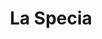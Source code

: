 ---
title: La Specia
date: 
draft: false

# descripcion
description : Aro de plata con piedra cubic

materials: Plata 925

color: Multicolor

dimensions: 0,5cm

code: 01-16-0329

type: "Aros"

categories: []

# Images
# first image will be shown in the product page
images:
  # - image: "images/path_to_image"
  # La ubicacion de las imagenes es imagenes/Aros/Aros.Cubic/01-16-0329-la-specia
  - image: "./images/aros/cubic/01-16-0329-flor-chica-multicolor_a.JPG"
  - image: "./images/aros/cubic/01-16-0329-flor-chica-multicolor_b.JPG"
---